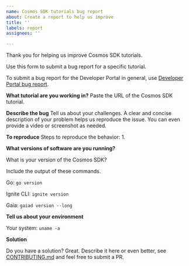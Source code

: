 ```yaml
---
name: Cosmos SDK tutorials bug report
about: Create a report to help us improve
title: ''
labels: report
assignees: ''

---
```


Thank you for helping us improve Cosmos SDK tutorials. 

Use this form to submit a bug report for a specific tutorial. 

To submit a bug report for the Developer Portal in general, use [Developer Portal bug report](devportal-bug-report.md).

**What tutorial are you working in?**
Paste the URL of the Cosmos SDK tutorial.

**Describe the bug**
Tell us about your challenges. A clear and concise description of your problem helps us reproduce the issue. You can even provide a video or screenshot as needed. 

**To reproduce**
Steps to reproduce the behavior:
1. 

**What versions of software are you running?**

What is your version of the Cosmos SDK? 

Include the output of these commands.

Go: `go version`

Ignite CLI: `ignite version`

Gaia: `gaiad version --long`

**Tell us about your environment** 

Your system: `uname -a`

**Solution**

Do you have a solution? Great. Describe it here or even better, see [CONTRIBUTING.md](https://github.com/cosmos/sdk-tutorials/blob/master/CONTRIBUTING.md) and feel free to submit a PR. 